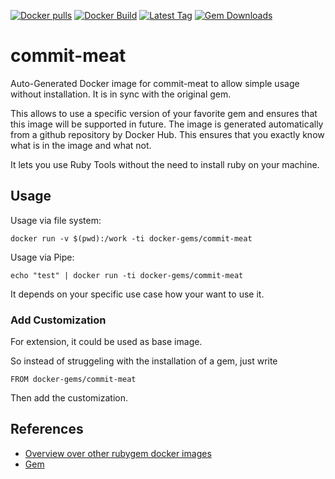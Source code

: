 [![Docker pulls](https://img.shields.io/docker/pulls/rubygem/commit-meat.svg)](https://hub.docker.com/r/rubygem/commit-meat/)
[![Docker Build](https://img.shields.io/docker/automated/rubygem/commit-meat.svg)](https://hub.docker.com/r/rubygem/commit-meat/)
[![Latest Tag](https://img.shields.io/github/tag/docker-rubygem/commit-meat.svg)](https://hub.docker.com/r/rubygem/commit-meat/)
[![Gem Downloads](https://img.shields.io/gem/dt/commit-meat.svg)](https://rubygems.org/gems/commit-meat/)
# commit-meat

Auto-Generated Docker image for commit-meat to allow simple usage without installation.
It is in sync with the original gem.

This allows to use a specific version of your favorite gem and ensures that this image will be supported in future.
The image is generated automatically from a github repository by Docker Hub.
This ensures that you exactly know what is in the image and what not.

It lets you use Ruby Tools without the need to install ruby on your machine.

## Usage

Usage via file system:

`docker run -v $(pwd):/work -ti docker-gems/commit-meat`

Usage via Pipe:

`echo "test" | docker run -ti docker-gems/commit-meat`

It depends on your specific use case how your want to use it.

### Add Customization

For extension, it could be used as base image.

So instead of struggeling with the installation of a gem, just write

`FROM docker-gems/commit-meat`

Then add the customization.

## References

 - [Overview over other rubygem docker images](https://github.com/thinkbot/docker-rubygem)
 - [Gem](https://rubygems.org/gems/commit-meat/)
